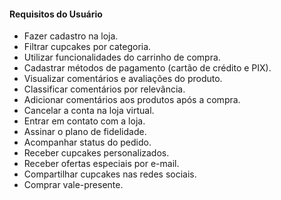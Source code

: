 #### Requisitos do Usuário
- Fazer cadastro na loja.
- Filtrar cupcakes por categoria.
- Utilizar funcionalidades do carrinho de compra.
- Cadastrar métodos de pagamento (cartão de crédito e PIX).
- Visualizar comentários e avaliações do produto.
- Classificar comentários por relevância.
- Adicionar comentários aos produtos após a compra.
- Cancelar a conta na loja virtual.
- Entrar em contato com a loja.
- Assinar o plano de fidelidade.
- Acompanhar status do pedido.
- Receber cupcakes personalizados.
- Receber ofertas especiais por e-mail.
- Compartilhar cupcakes nas redes sociais.
- Comprar vale-presente.

